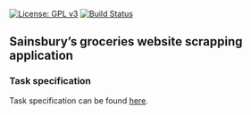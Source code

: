 [![License: GPL v3](https://img.shields.io/badge/License-GPLv3-blue.svg)](https://www.gnu.org/licenses/gpl-3.0)
[![Build Status](https://travis-ci.org/Jezorko/sainsbury-serverside-test.svg?branch=master)](https://travis-ci.org/Jezorko/sainsbury-serverside-test)

## Sainsbury’s groceries website scrapping application

### Task specification

Task specification can be found [here](https://jsainsburyplc.github.io/serverside-test/).